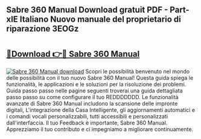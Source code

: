 ## Sabre 360 Manual Download gratuit PDF - Part-xIE Italiano Nuovo manuale del proprietario di riparazione 3EOGz

# <h2><a href="http://dfa0mo.blite.top/?on=Sabre+360+Manual">🔗Download 👉🔴 Sabre 360 Manual</a></h2>

[![Sabre 360 Manual download](https://i.imgur.com/lujVjoI.png)](http://dfa0mo.blite.top/?on=Sabre+360+Manual)
Scopri le possibilità benvenuto nel mondo delle possibilità con il tuo nuovo Sabre 360 Manual! Questa guida spiega le funzionalità, le applicazioni e le soluzioni per la risoluzione dei problemi. Guida passo passo nelle pagine seguenti troverai una guida dettagliata passo passo su come configurare il tuo REDDDDDDD. Le funzionalità avanzate di Sabre 360 Manual includono la scansione delle impronte digitali, L'integrazione della Casa Intelligente, gli aggiornamenti automatici e i comandi vocali personalizzabili, tutti accessibili e personalizzati dall'interfaccia. Il tuo Feedback è importante, Sabre 360 Manual. Apprezziamo il tuo contributo e ci impegniamo a migliorare continuamente.
